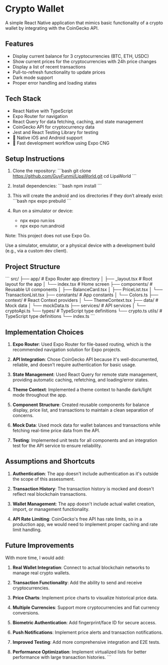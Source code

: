 # Crypto Wallet

A simple React Native application that mimics basic functionality of a crypto wallet by integrating with the CoinGecko API.

## Features

- Display current balance for 3 cryptocurrencies (BTC, ETH, USDC)
- Show current prices for the cryptocurrencies with 24h price changes
- Display a list of recent transactions
- Pull-to-refresh functionality to update prices
- Dark mode support
- Proper error handling and loading states

## Tech Stack

- React Native with TypeScript
- Expo Router for navigation
- React Query for data fetching, caching, and state management
- CoinGecko API for cryptocurrency data
- Jest and React Testing Library for testing
- 📱 Native iOS and Android support  
- 🚀 Fast development workflow using Expo CNG

## Setup Instructions

1. Clone the repository:
\`\`\`bash
git clone https://github.com/GuyFunmi/LipaWorld.git
cd LipaWorld
\`\`\`

2. Install dependencies:
\`\`\`bash
npm install
\`\`\`

3. This will create the android and ios directories if they don’t already exist:
\`\`\`bash
npx expo prebuild
\`\`\`

4. Run on a simulator or device:
   - npx expo run:ios
   - npx expo run:android

Note: This project does not use Expo Go.

Use a simulator, emulator, or a physical device with a development build (e.g., via a custom dev client).

## Project Structure

\`\`\`
src/
├── app/                # Expo Router app directory
│   ├── _layout.tsx     # Root layout for the app
│   └── index.tsx       # Home screen
├── components/         # Reusable UI components
│   ├── BalanceCard.tsx
│   ├── PriceList.tsx
│   └── TransactionList.tsx
├── constants/          # App constants
│   └── Colors.ts
├── context/            # React Context providers
│   └── ThemeContext.tsx
├── data/               # Mock data
│   └── mockData.ts
├── services/           # API services
│   └── cryptoApi.ts
└── types/              # TypeScript type definitions
    └── crypto.ts
    utils/              # TypeScript type definitions
    └── index.ts
\`\`\`

## Implementation Choices

1. **Expo Router**: Used Expo Router for file-based routing, which is the recommended navigation solution for Expo projects.

2. **API Integration**: Chose CoinGecko API because it's well-documented, reliable, and doesn't require authentication for basic usage.

3. **State Management**: Used React Query for remote state management, providing automatic caching, refetching, and loading/error states.

4. **Theme Context**: Implemented a theme context to handle dark/light mode throughout the app.

5. **Component Structure**: Created reusable components for balance display, price list, and transactions to maintain a clean separation of concerns.

6. **Mock Data**: Used mock data for wallet balances and transactions while fetching real-time price data from the API.

7. **Testing**: Implemented unit tests for all components and an integration test for the API service to ensure reliability.

## Assumptions and Shortcuts

1. **Authentication**: The app doesn't include authentication as it's outside the scope of this assessment.

2. **Transaction History**: The transaction history is mocked and doesn't reflect real blockchain transactions.

3. **Wallet Management**: The app doesn't include actual wallet creation, import, or management functionality.

4. **API Rate Limiting**: CoinGecko's free API has rate limits, so in a production app, we would need to implement proper caching and rate limit handling.

## Future Improvements

With more time, I would add:

1. **Real Wallet Integration**: Connect to actual blockchain networks to manage real crypto wallets.

2. **Transaction Functionality**: Add the ability to send and receive cryptocurrencies.

3. **Price Charts**: Implement price charts to visualize historical price data.

4. **Multiple Currencies**: Support more cryptocurrencies and fiat currency conversions.

5. **Biometric Authentication**: Add fingerprint/face ID for secure access.

6. **Push Notifications**: Implement price alerts and transaction notifications.

7. **Improved Testing**: Add more comprehensive integration and E2E tests.

8. **Performance Optimization**: Implement virtualized lists for better performance with large transaction histories.
\`\`\`
